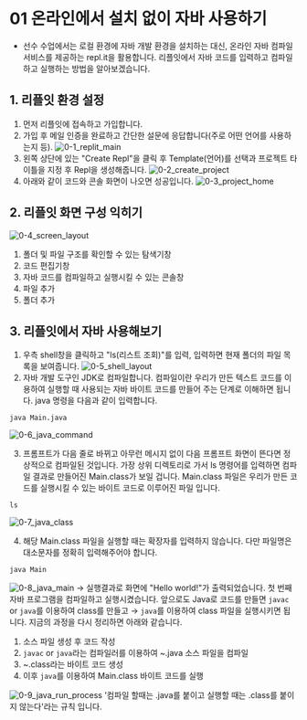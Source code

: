 # 01 온라인에서 설치 없이 자바 사용하기
- 선수 수업에서는 로컬 환경에 자바 개발 환경을 설치하는 대신, 온라인 자바 컴파일 서비스를 제공하는 repl.it을 활용합니다. 리플잇에서 자바 코드를 입력하고 컴파일하고 실행하는 방법을 알아보겠습니다.
## 1. 리플잇 환경 설정
1. 먼저 리플잇에 접속하고 가입합니다.
2. 가입 후 메일 인증을 완료하고 간단한 설문에 응답합니다(주로 어떤 언어를 사용하는지 등).
![0-1_replit_main](https://github.com/Ki-Sung/must_have_JAVA/assets/80456601/212b10b3-2c93-4cf5-9073-270781e6e59f)
3. 왼쪽 상단에 있는 "Create Repl"을 클릭 후 Template(언어)를 선택과 프로젝트 타이틀을 지정 후 Repl을 생성해줍니다.
![0-2_create_project](https://github.com/Ki-Sung/must_have_JAVA/assets/80456601/a2511410-6a62-4cc5-a7ed-07f467b9d8b4)
4. 아래와 같이 코드와 콘솔 화면이 나오면 성공입니다.
![0-3_project_home](https://github.com/Ki-Sung/must_have_JAVA/assets/80456601/7fb68c41-b19b-4c58-8eee-52de3d906143)

## 2. 리플잇 화면 구성 익히기
![0-4_screen_layout](https://github.com/Ki-Sung/must_have_JAVA/assets/80456601/ca8949bd-664d-4719-9329-adbdd51b1557)

  1) 폴더 및 파일 구조를 확인할 수 있는 탐색기창
  2) 코드 편집기창
  3) 자바 코드를 컴파일하고 실행시킬 수 있는 콘솔창
  4) 파일 추가
  5) 폴더 추가

## 3. 리플잇에서 자바 사용해보기
1. 우측 shell창을 클릭하고 "ls(리스트 조회)"를 입력, 입력하면 현재 폴더의 파일 목록을 보여줍니다.
![0-5_shell_layout](https://github.com/Ki-Sung/must_have_JAVA/assets/80456601/86c3fe84-5bf9-4fe8-b03f-5c53ce79fe36)
2. 자바 개발 도구인 JDK로 컴파일합니다. 컴파일이란 우리가 만든 텍스트 코드를 이용하여 실행할 때 사용되는 자바 바이트 코드를 만들어 주는 단계로 이해하면 됩니다. java 명령을 다음과 같이 입력합니다.
```
java Main.java
```
![0-6_java_command](https://github.com/Ki-Sung/must_have_JAVA/assets/80456601/9811958b-cece-4bd2-8b15-e549459ec48b)

3. 프롬프트가 다음 줄로 바뀌고 아무런 메시지 없이 다음 프롬프트 화면이 뜬다면 정상적으로 컴파일된 것입니다. 가장 상위 디렉토리로 가서 ls 명령어를 입력하면 컴파일 결과로 만들어진 Main.class가 보일 겁니다. Main.class 파일은 우리가 만든 코드를 실행시킬 수 있는 바이트 코드로 이루어진 파일 입니다.
```
ls
```
![0-7_java_class](https://github.com/Ki-Sung/must_have_JAVA/assets/80456601/9be511ea-9685-4c33-8829-9e63b5232fa4)

4. 해당 Main.class 파일을 실행할 때는 확장자를 입력하지 않습니다. 다만 파일명은 대소문자를 정확히 입력해주어야 합니다.
```
java Main
```
![0-8_java_main](https://github.com/Ki-Sung/must_have_JAVA/assets/80456601/fe36dcb3-090e-4e84-8b3c-03076a26bb8d)
&rightarrow; 실행결과로 화면에 "Hello world!"가 출력되었습니다. 첫 번째 자바 프로그램을 컴파일하고 실행시켰습니다. 앞으로도 Java로 코드를 만들면 `javac` or `java`를 이용하여 class를 만들고 &rarr; `java`를 이용하여 class 파일을 실행시키면 됩니다. 지금의 과정을 다시 정리하면 아래와 같습니다.

  1) 소스 파일 생성 후 코드 작성 
  2) `javac` or `java`라는 컴파일러를 이용하여 ~.java 소스 파일을 컴파일 
  3) ~.class라는 바이트 코드 생성 
  4) 이후 `java`를 이용하여 Main.class 바이트 코드를 실행

![0-9_java_run_process](https://github.com/Ki-Sung/must_have_JAVA/assets/80456601/82aef537-5e6f-4434-9674-48d2c04b1d23)
'컴파일 할때는 .java를 붙이고 실행할 때는 .class를 붙이지 않는다'라는 규칙 입니다. 

